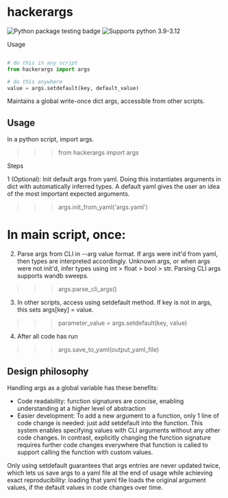 # hackerargs

![Python package testing badge](https://github.com/maxwshen/hackerargs/actions/workflows/python-package.yml/badge.svg)
![Supports python 3.9-3.12](https://img.shields.io/badge/python-3.9%20%7C%203.10%20%7C%203.11%20%7C%203.12-blue)

Usage

```python

# do this in any script
from hackerargs import args

# do this anywhere
value = args.setdefault(key, default_value)

```

Maintains a global write-once dict args, accessible from other scripts.

Usage
-----
In a python script, import args.
>>> from hackerargs import args

Steps

1 (Optional): Init default args from yaml. Doing this instantiates
    arguments in dict with automatically inferred types. 
    A default yaml gives the user an idea of the most important 
    expected arguments.
>>> args.init_from_yaml('args.yaml')

# In main script, once:

2. Parse args from CLI in --arg value format. 
    If args were init'd from yaml, then types are interpreted accordingly. 
    Unknown args, or when args were not init'd, infer types using
    int > float > bool > str.
    Parsing CLI args supports wandb sweeps.
>>> args.parse_cli_args()

3. In other scripts, access using setdefault method.
    If key is not in args, this sets args[key] = value.
>>> parameter_value = args.setdefault(key, value)

4. After all code has run
>>> args.save_to_yaml(output_yaml_file)

Design philosophy
-----------------
Handling args as a global variable has these benefits:
+ Code readability: function signatures are concise, enabling understanding
    at a higher level of abstraction
+ Easier development: To add a new argument to a function, only 1 line of
    code change is needed: just add setdefault into the function. 
    This system enables specifying values with CLI arguments without any 
    other code changes. In contrast, explicitly changing the function
    signature requires further code changes everywhere that function is called
    to support calling the function with custom values.

Only using setdefault guarantees that args entries are never updated
twice, which lets us save args to a yaml file at the end of usage
while achieving exact reproducibility: loading that yaml file loads
the original argument values, if the default values in code changes over
time.
